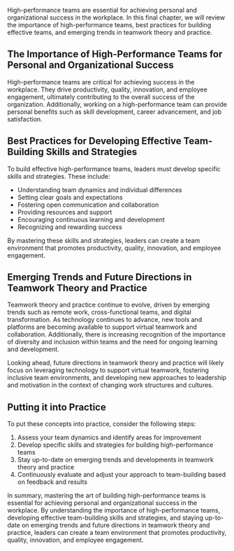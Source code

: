 

High-performance teams are essential for achieving personal and organizational success in the workplace. In this final chapter, we will review the importance of high-performance teams, best practices for building effective teams, and emerging trends in teamwork theory and practice.

The Importance of High-Performance Teams for Personal and Organizational Success
--------------------------------------------------------------------------------

High-performance teams are critical for achieving success in the workplace. They drive productivity, quality, innovation, and employee engagement, ultimately contributing to the overall success of the organization. Additionally, working on a high-performance team can provide personal benefits such as skill development, career advancement, and job satisfaction.

Best Practices for Developing Effective Team-Building Skills and Strategies
---------------------------------------------------------------------------

To build effective high-performance teams, leaders must develop specific skills and strategies. These include:

* Understanding team dynamics and individual differences
* Setting clear goals and expectations
* Fostering open communication and collaboration
* Providing resources and support
* Encouraging continuous learning and development
* Recognizing and rewarding success

By mastering these skills and strategies, leaders can create a team environment that promotes productivity, quality, innovation, and employee engagement.

Emerging Trends and Future Directions in Teamwork Theory and Practice
---------------------------------------------------------------------

Teamwork theory and practice continue to evolve, driven by emerging trends such as remote work, cross-functional teams, and digital transformation. As technology continues to advance, new tools and platforms are becoming available to support virtual teamwork and collaboration. Additionally, there is increasing recognition of the importance of diversity and inclusion within teams and the need for ongoing learning and development.

Looking ahead, future directions in teamwork theory and practice will likely focus on leveraging technology to support virtual teamwork, fostering inclusive team environments, and developing new approaches to leadership and motivation in the context of changing work structures and cultures.

Putting it into Practice
------------------------

To put these concepts into practice, consider the following steps:

1. Assess your team dynamics and identify areas for improvement
2. Develop specific skills and strategies for building high-performance teams
3. Stay up-to-date on emerging trends and developments in teamwork theory and practice
4. Continuously evaluate and adjust your approach to team-building based on feedback and results

In summary, mastering the art of building high-performance teams is essential for achieving personal and organizational success in the workplace. By understanding the importance of high-performance teams, developing effective team-building skills and strategies, and staying up-to-date on emerging trends and future directions in teamwork theory and practice, leaders can create a team environment that promotes productivity, quality, innovation, and employee engagement.